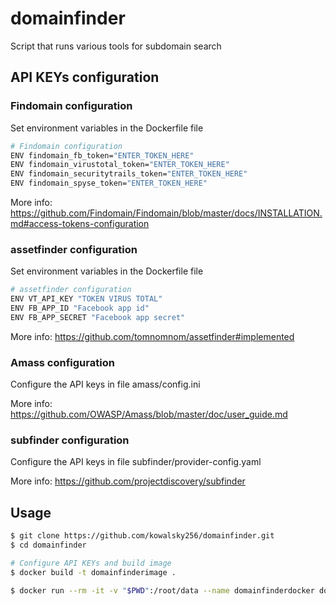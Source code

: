 # domainfinder

Script that runs various tools for subdomain search

## API KEYs configuration

### Findomain configuration
Set environment variables in the Dockerfile file

```sh
# Findomain configuration
ENV findomain_fb_token="ENTER_TOKEN_HERE"
ENV findomain_virustotal_token="ENTER_TOKEN_HERE"
ENV findomain_securitytrails_token="ENTER_TOKEN_HERE"
ENV findomain_spyse_token="ENTER_TOKEN_HERE"
```

More info: https://github.com/Findomain/Findomain/blob/master/docs/INSTALLATION.md#access-tokens-configuration


### assetfinder configuration 
Set environment variables in the Dockerfile file

```sh
# assetfinder configuration
ENV VT_API_KEY "TOKEN VIRUS TOTAL"
ENV FB_APP_ID "Facebook app id"
ENV FB_APP_SECRET "Facebook app secret"
```

More info: https://github.com/tomnomnom/assetfinder#implemented


### Amass configuration
Configure the API keys in file amass/config.ini

More info: https://github.com/OWASP/Amass/blob/master/doc/user_guide.md


### subfinder configuration
Configure the API keys in file subfinder/provider-config.yaml

More info: https://github.com/projectdiscovery/subfinder

## Usage

```sh
$ git clone https://github.com/kowalsky256/domainfinder.git
$ cd domainfinder

# Configure API KEYs and build image
$ docker build -t domainfinderimage .
```

```sh
$ docker run --rm -it -v "$PWD":/root/data --name domainfinderdocker domainfinderimage python3 /root/data/domainfinder.py -d <domainTofind>
```